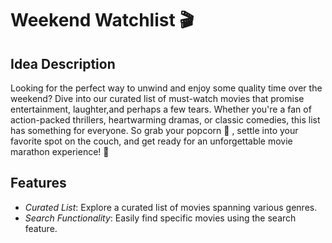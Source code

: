 # Weekend Watchlist 🎬

## Idea Description
Looking for the perfect way to unwind and enjoy some quality time over the weekend? Dive into our curated list of must-watch movies that promise entertainment, laughter,and perhaps a few tears. Whether you're a fan of action-packed thrillers, heartwarming dramas, or classic comedies, this list has something for everyone. So grab your popcorn 🍿 , settle into your favorite spot on the couch, and get ready for an unforgettable movie marathon experience! 🎥

## Features
- *Curated List*: Explore a curated list of movies spanning various genres.
- *Search Functionality*: Easily find specific movies using the search feature.
